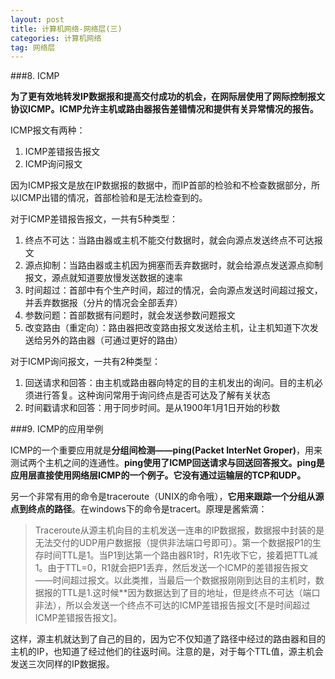 ```yaml
---
layout: post
title: 计算机网络-网络层(三)
categories: 计算机网络
tag: 网络层
---
```


###8. ICMP

**为了更有效地转发IP数据报和提高交付成功的机会，在网际层使用了网际控制报文协议ICMP。ICMP允许主机或路由器报告差错情况和提供有关异常情况的报告。**

ICMP报文有两种：

1. ICMP差错报告报文
2. ICMP询问报文

因为ICMP报文是放在IP数据报的数据中，而IP首部的检验和不检查数据部分，所以ICMP出错的情况，首部检验和是无法检查到的。

对于ICMP差错报告报文，一共有5种类型：

1. 终点不可达：当路由器或主机不能交付数据时，就会向源点发送终点不可达报文
2. 源点抑制：当路由器或主机因为拥塞而丢弃数据时，就会给源点发送源点抑制报文，源点就知道要放慢发送数据的速率
3. 时间超过：首部中有个生产时间，超过的情况，会向源点发送时间超过报文，并丢弃数据报（分片的情况会全部丢弃）
4. 参数问题：首部数据有问题时，就会发送参数问题报文
5. 改变路由（重定向）：路由器把改变路由报文发送给主机，让主机知道下次发送给另外的路由器（可通过更好的路由）

对于ICMP询问报文，一共有2种类型：

1. 回送请求和回答：由主机或路由器向特定的目的主机发出的询问。目的主机必须进行答复。这种询问常用于询问终点是否可达及了解有关状态
2. 时间戳请求和回答：用于同步时间。是从1900年1月1日开始的秒数

###9. ICMP的应用举例

ICMP的一个重要应用就是**分组间检测——ping(Packet InterNet Groper)**，用来测试两个主机之间的连通性。**ping使用了ICMP回送请求与回送回答报文。ping是应用层直接使用网络层ICMP的一个例子。它没有通过运输层的TCP和UDP。**

另一个非常有用的命令是traceroute（UNIX的命令哦），**它用来跟踪一个分组从源点到终点的路径**。在windows下的命令是tracert。原理是酱紫滴：

> Traceroute从源主机向目的主机发送一连串的IP数据报，数据报中封装的是无法交付的UDP用户数据报（提供非法端口号即可）。第一个数据报P1的生存时间TTL是1。当P1到达第一个路由器R1时，R1先收下它，接着把TTL减1。由于TTL=0，R1就会把P1丢弃，然后发送一个ICMP的差错报告报文——时间超过报文。以此类推，当最后一个数据报刚刚到达目的主机时，数据报的TTL是1.这时候**因为数据达到了目的地址，但是终点不可达（端口非法），所以会发送一个终点不可达的ICMP差错报告报文[不是时间超过ICMP差错报告报文]。

这样，源主机就达到了自己的目的，因为它不仅知道了路径中经过的路由器和目的主机的IP，也知道了经过他们的往返时间。注意的是，对于每个TTL值，源主机会发送三次同样的IP数据报。


